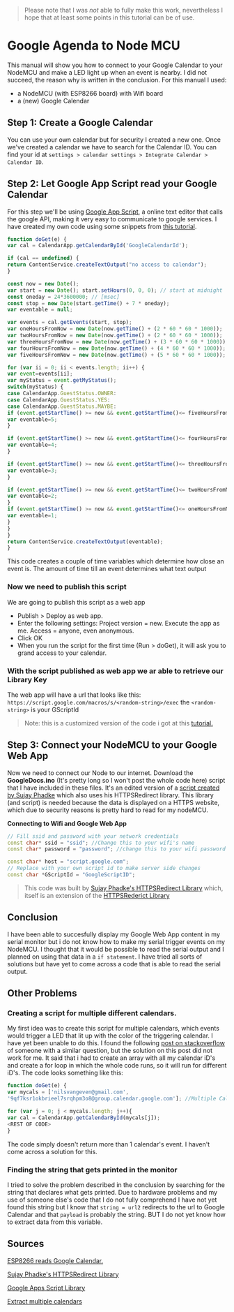 >Please note that I was *not* able to fully make this work, nevertheless I hope that at least some points in this tutorial can be of use.

# Google Agenda to Node MCU

This manual will show you how to connect to your Google Calendar to your NodeMCU and make a LED light up when an event is nearby. I did not succeed, the reason why is written in the conclusion. For this manual I used:
* a NodeMCU (with ESP8266 board) with Wifi board
* a (new) Google Calendar

## Step 1: Create a Google Calendar
You can use your own calendar but for security I created a new one.
Once we've created a calendar we have to search for the Calendar ID. You can find your id at `settings > calendar settings > Integrate Calendar > Calendar ID`.

## Step 2: Let Google App Script read your Google Calendar
For this step we'll be using [Google App Script](https://www.google.com/script/start/), a online text editor that calls the google API, making it very easy to communicate to google services. I have created my own code using some snippets from [this tutorial](https://coertvonk.com/sw/embedded/esp8266-clock-import-events-from-google-calendar-15809).
```javascript
function doGet(e) {
var cal = CalendarApp.getCalendarById('GoogleCalendarId');

if (cal == undefined) {
return ContentService.createTextOutput("no access to calendar");
}

const now = new Date();
var start = new Date(); start.setHours(0, 0, 0); // start at midnight
const oneday = 24*3600000; // [msec]
const stop = new Date(start.getTime() + 7 * oneday);
var eventable = null;

var events = cal.getEvents(start, stop);
var oneHoursFromNow = new Date(now.getTime() + (2 * 60 * 60 * 1000));
var twoHoursFromNow = new Date(now.getTime() + (2 * 60 * 60 * 1000));
var threeHoursFromNow = new Date(now.getTime() + (3 * 60 * 60 * 1000));
var fourHoursFromNow = new Date(now.getTime() + (4 * 60 * 60 * 1000));
var fiveHoursFromNow = new Date(now.getTime() + (5 * 60 * 60 * 1000));

for (var ii = 0; ii < events.length; ii++) {
var event=events[ii];
var myStatus = event.getMyStatus();
switch(myStatus) {
case CalendarApp.GuestStatus.OWNER:
case CalendarApp.GuestStatus.YES:
case CalendarApp.GuestStatus.MAYBE:
if (event.getStartTime() >= now && event.getStartTime()<= fiveHoursFromNow){
var eventable=5;
}

if (event.getStartTime() >= now && event.getStartTime()<= fourHoursFromNow){
var eventable=4;
}

if (event.getStartTime() >= now && event.getStartTime()<= threeHoursFromNow){
var eventable=3;
}

if (event.getStartTime() >= now && event.getStartTime()<= twoHoursFromNow){
var eventable=2;
}
if (event.getStartTime() >= now && event.getStartTime()<= oneHoursFromNow){
var eventable=1;
}
}
}
return ContentService.createTextOutput(eventable);
}
```
This code creates a couple of time variables which determine how close an event is. The amount of time till an event determines what text output


### **Now we need to publish this script**
We are going to publish this script as a web app
* Publish > Deploy as web app.
* Enter the following settings: Project version = new.  Execute the app as me.  Access = anyone, even anonymous.
* Click OK
* When you run the script for the first time (Run > doGet), it will ask you to grand access to your calendar.

### **With the script published as web app we ar able to retrieve our Library Key**
The web app will have a url that looks like this: `https://script.google.com/macros/s/<random-string>/exec` the `<random-string>` is your GScriptId


> Note: this is a customized version of the code i got at this [tutorial.](https://coertvonk.com/sw/embedded/esp8266-clock-import-events-from-google-calendar-15809)

## Step 3: Connect your NodeMCU to your Google Web App
Now we need to connect our Node to our internet. Download the **GoogleDocs.ino** (It's pretty long so I won't post the whole code here) script that I have included in these files. It's an edited version of a [script created by Sujay Phadke](https://github.com/electronicsguy/ESP8266) which also uses his HTTPSRedirect library. This library (and script) is needed because the data is displayed on a HTTPS website, which due to security reasons is pretty hard to read for my nodeMCU.

**Connecting to Wifi and Google Web App**

```c++
// Fill ssid and password with your network credentials
const char* ssid = "ssid"; //Change this to your wifi's name
const char* password = "password"; //change this to your wifi password

const char* host = "script.google.com";
// Replace with your own script id to make server side changes
const char *GScriptId = "GoogleScriptID";
```

>This code was built by [Sujay Phadke's HTTPSRedirect Library](https://github.com/electronicsguy/ESP8266) which, itself is an extension of the [HTTPSRederict Library](https://github.com/esp8266/Arduino)

## Conclusion
I have been able to succesfully display my Google Web App content in my serial monitor but i do not know how to make my serial trigger events on my NodeMCU. I thought that it would be possible to read the serial output and I planned on using that data in a `if statement`.
I have tried all sorts of solutions but have yet to come across a code that is able to read the serial output.

## Other Problems
### Creating a script for multiple different calendars.
My first idea was to create this script for multiple calendars, which events would trigger a LED that lit up with the color of the triggering calendar. I have yet been unable to do this. I found the following [post on stackoverflow](https://stackoverflow.com/questions/37255380/extract-multiple-google-calendars-to-single-google-sheet) of someone with a similar question, but the solution on this post did not work for me. It said that i had to create an array with all my calendar iD's and create a for loop in which the whole code runs, so it will run for different iD's. The code looks something like this:

```javascript
function doGet(e) {
var mycals = ['nilsvangeven@gmail.com',
'9qf7ksr1okbrieel7srqhpm3o8@group.calendar.google.com']; //Multiple Calendars

for (var j = 0; j < mycals.length; j++){
var cal = CalendarApp.getCalendarById(mycals[j]);
<REST OF CODE>
}
```
The code simply doesn't return more than 1 calendar's event. I haven't come across a solution for this.

### Finding the string that gets printed in the monitor
I tried to solve the problem described in the conclusion by searching for the string that declares what gets printed. Due to hardware problems and my use of someone else's code that I do not fully comprehend I have not yet found this string but I know that `string = url2` redirects to the url to Google Calendar and that `payload` is probably the string. BUT I do not yet know how to extract data from this variable.

## Sources
[ESP8266 reads Google Calendar.](https://coertvonk.com/sw/embedded/esp8266-clock-import-events-from-google-calendar-15809)

[Sujay Phadke's HTTPSRedirect Library](https://github.com/electronicsguy/ESP8266)

[Google Apps Script Library](https://developers.google.com/apps-script/overview)

[Extract multiple calendars](https://stackoverflow.com/questions/37255380/extract-multiple-google-calendars-to-single-google-sheet)
